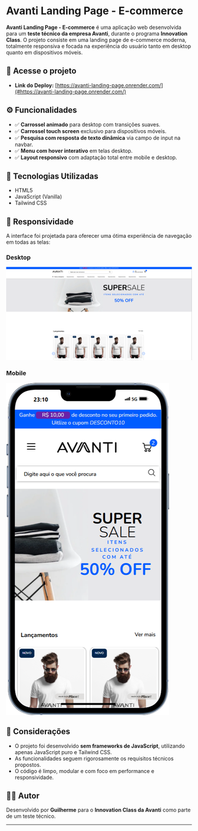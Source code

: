 # Avanti Landing Page - E-commerce

**Avanti Landing Page - E-commerce** é uma aplicação web desenvolvida para um **teste técnico da empresa Avanti**, durante o programa **Innovation Class**. O projeto consiste em uma landing page de e-commerce moderna, totalmente responsiva e focada na experiência do usuário tanto em desktop quanto em dispositivos móveis.

## 🔗 Acesse o projeto

- **Link do Deploy:** [https://avanti-landing-page.onrender.com/](#https://avanti-landing-page.onrender.com/)

## ⚙️ Funcionalidades

- ✅ **Carrossel animado** para desktop com transições suaves.
- ✅ **Carrossel touch screen** exclusivo para dispositivos móveis.
- ✅ **Pesquisa com resposta de texto dinâmica** via campo de input na navbar.
- ✅ **Menu com hover interativo** em telas desktop.
- ✅ **Layout responsivo** com adaptação total entre mobile e desktop.

## 🧪 Tecnologias Utilizadas

- HTML5
- JavaScript (Vanilla)
- Tailwind CSS

## 📱 Responsividade

A interface foi projetada para oferecer uma ótima experiência de navegação em todas as telas:

### Desktop

![Avanti E-commerce - Desktop](./src/screenshot/desktop.png)

### Mobile

![Avanti E-commerce - Mobile](./src/screenshot/mobile.png)


## 📝 Considerações

- O projeto foi desenvolvido **sem frameworks de JavaScript**, utilizando apenas JavaScript puro e Tailwind CSS.
- As funcionalidades seguem rigorosamente os requisitos técnicos propostos.
- O código é limpo, modular e com foco em performance e responsividade.

## 👨‍💻 Autor

Desenvolvido por **Guilherme** para o **Innovation Class da Avanti** como parte de um teste técnico.

---

